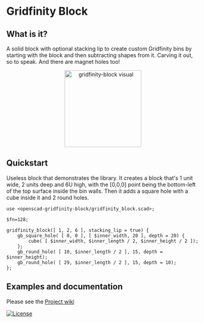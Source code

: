 # Gridfinity Block

## What is it?
A solid block with optional stacking lip to create custom Gridfinity bins by starting with the block and then subtracting shapes from it. Carving it out, so to speak. And there are magnet holes too!

<p align="center">
<img src="https://github.com/user-attachments/assets/aae9cd4e-d49b-428c-865d-8bc6d732be17" alt="gridfinity-block visual" height="200">
</p>

## Quickstart
Useless block that demonstrates the library. It creates a block that's 1 unit wide, 2 units deep and 6U high, with the [0,0,0] point being the bottom-left of the top surface inside the bin walls. Then it adds a square hole with a cube inside it and 2 round holes.

```openscad
use <openscad-gridfinity-block/gridfinity_block.scad>;

$fn=128;

gridfinity_block([ 1, 2, 6 ], stacking_lip = true) {
    gb_square_hole( [ 0, 0 ], [ $inner_width, 20 ], depth = 20) {
        cube( [ $inner_width, $inner_length / 2, $inner_height / 2 ]);
    };
    gb_round_hole( [ 10, $inner_length / 2 ], 15, depth = $inner_height);
    gb_round_hole( [ 29, $inner_length / 2 ], 15, depth = 10);
};
```

## Examples and documentation
Please see the [Project wiki](https://github.com/wromijn/openscad-gridfinity-block/wiki)

[![License](https://img.shields.io/badge/License-Apache_2.0-blue.svg)](https://opensource.org/licenses/Apache-2.0)
